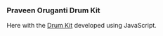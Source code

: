 ### Praveen Oruganti Drum Kit

Here with the [Drum Kit](https://praveenorugantitech.github.io/praveenorugantitech-javascript/0_Projects/praveenorugantitech-drum-kit) developed using JavaScript.

<script data-name="BMC-Widget" src="https://cdnjs.buymeacoffee.com/1.0.0/widget.prod.min.js" data-id="praveenoruganti" data-description="Support me on Buy me a coffee!" data-message="Thank you for visiting. You can now buy me a coffee!" data-color="#5F7FFF" data-position="Right" data-x_margin="18" data-y_margin="18"></script>

